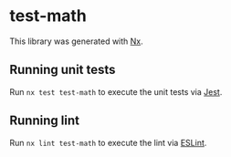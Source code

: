 # test-math

This library was generated with [Nx](https://nx.dev).

## Running unit tests

Run `nx test test-math` to execute the unit tests via [Jest](https://jestjs.io).

## Running lint

Run `nx lint test-math` to execute the lint via [ESLint](https://eslint.org/).
